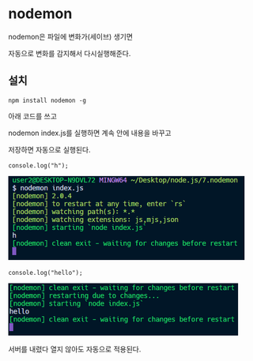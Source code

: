 # nodemon

nodemon은 파일에 변화가\(세이브\) 생기면 

자동으로 변화를 감지해서 다시실행해준다.



## 설치

```text
npm install nodemon -g
```

아래 코드를 쓰고 

nodemon index.js를 실행하면 계속 안에 내용을 바꾸고

 저장하면 자동으로 실행된다.

```text
console.log("h");
```

![](../.gitbook/assets/image%20%2821%29.png)

```text
console.log("hello");
```

![](../.gitbook/assets/image%20%2830%29.png)

서버를 내렸다 열지 않아도 자동으로 적용된다.

